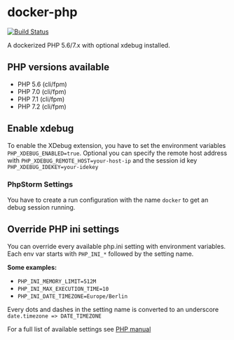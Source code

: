 # docker-php
[![Build Status](https://travis-ci.org/u-nik/docker-php.svg?branch=master)](https://travis-ci.org/u-nik/docker-php)

A dockerized PHP 5.6/7.x with optional xdebug installed.

## PHP versions available

- PHP 5.6 (cli/fpm)
- PHP 7.0 (cli/fpm)
- PHP 7.1 (cli/fpm)
- PHP 7.2 (cli/fpm)

## Enable xdebug
To enable the XDebug extension, you have to set the environment 
variables `PHP_XDEBUG_ENABLED=true`. Optional you can specify the 
remote host address with `PHP_XDEBUG_REMOTE_HOST=your-host-ip`
and the session id key `PHP_XDEBUG_IDEKEY=your-idekey`

### PhpStorm Settings
You have to create a run configuration with the name `docker` to get an debug session running.

## Override PHP ini settings
You can override every available php.ini setting with environment
variables. Each env var starts with `PHP_INI_*` followed by the
setting name. 

**Some examples:**
- `PHP_INI_MEMORY_LIMIT=512M`
- `PHP_INI_MAX_EXECUTION_TIME=10`
- `PHP_INI_DATE_TIMEZONE=Europe/Berlin`

Every dots and dashes in the setting name is converted to an
underscore `date.timezone => DATE_TIMEZONE`

For a full list of available settings see [PHP manual](http://php.net/manual/de/ini.list.php)
